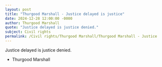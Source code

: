 ```yaml
---
layout: post
title: "Thurgood Marshall - Justice delayed is justice"
date: 2024-12-28 12:00:00 -0000
author: Thurgood Marshall
quote: "Justice delayed is justice denied."
subject: Civil rights
permalink: /Civil rights/Thurgood Marshall/Thurgood Marshall - Justice delayed is justice
---
```


Justice delayed is justice denied.

- Thurgood Marshall
